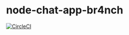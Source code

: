 # node-chat-app-br4nch
[![CircleCI](https://circleci.com/gh/br4nch/node-chat-app-br4nch/tree/master.svg?style=svg)](https://circleci.com/gh/br4nch/node-chat-app-br4nch/tree/master)
